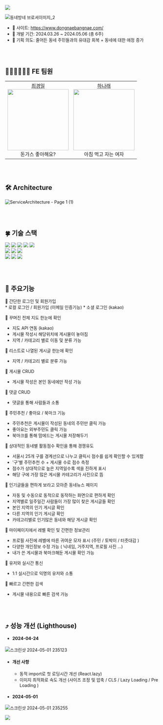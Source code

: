 <img src="https://capsule-render.vercel.app/api?type=waving&color=0:85daff,100:6799fe&height=180&text=동네방네&animation=&fontColor=ffffff&fontSize=70" />

![동네방네 브로셔이미지_2](https://github.com/Nawabali-project/Nawabali-FE/assets/80045891/04580244-b863-4ccc-a356-f513ba0c5a50)

* 🔗 사이트: https://www.dongnaebangnae.com/
* 📆 개발 기간: 2024.03.26 ~ 2024.05.06 (총 6주)
* 🌱 기획 의도: 줄어든 동네 주민들과의 유대감 회복 + 동네에 대한 애정 증가


<br><br>
## 🧑🏻‍💻👩🏻‍💻 FE 팀원
<table>
  <tbody>
    <tr>
      <td align="center">
        <a href="https://github.com/inhachoi">최경일</a><br />
        <img src="https://scontent-ssn1-1.cdninstagram.com/v/t51.2885-15/387265705_688108082998779_5231387308078165349_n.jpg?stp=dst-jpg_s150x150&_nc_ht=scontent-ssn1-1.cdninstagram.com&_nc_cat=103&_nc_ohc=VqkETrfmL_EQ7kNvgEz6-fE&edm=AGXveE0BAAAA&ccb=7-5&oh=00_AfAokniF-Ao9PXx3EFNym1c8mseIwhiJYnrkuLYkRZ5aaA&oe=66382C92&_nc_sid=cf751b" width="200px;" alt=""/><br />
         돈가스 좋아해요? <br />
        </td>
      <td align="center">
        <a href="https://github.com/1roo">하나래</a><br />
        <img src="https://scontent-ssn1-1.cdninstagram.com/v/t51.12442-15/69368022_980938318926608_4714438118412745851_n.jpg?stp=c0.398.1024.1024a_dst-jpg_e35_s150x150&_nc_ht=scontent-ssn1-1.cdninstagram.com&_nc_cat=108&_nc_ohc=YjyM_2KJLjcQ7kNvgGYoJvc&edm=AGXveE0BAAAA&ccb=7-5&oh=00_AfANWQdR07IR3pkt-AVZfkHDuHN0o4KrN9koCeWCXOnnyw&oe=66343A24&_nc_sid=cf751b" width="200px;" alt=""/><br />
         아침 먹고 자는 여자 <br />
        </td>
    </tr>
  </tbody>
</table>


<br><br>
## 🛠 Architecture
![ServiceArchitecture - Page 1 (1)](https://github.com/Nawabali-project/Nawabali-FE/assets/80045891/544a2684-a5ff-4759-8617-1f3c8de7ea36)


<br><br>
## 🍀 기술 스택
<div align='left'>
  <img src="https://img.shields.io/badge/html5-E34F26?style=for-the-badge&logo=html5&logoColor=white"> 
  <img src="https://img.shields.io/badge/css-1572B6?style=for-the-badge&logo=css3&logoColor=white"> 
  <img src="https://img.shields.io/badge/javascript-F7DF1E?style=for-the-badge&logo=javascript&logoColor=black"> 
  <img src="https://img.shields.io/badge/TypeScript-3178C6?style=for-the-badge&logo=typescript&logoColor=white">
  <img src="https://img.shields.io/badge/react-61DAFB?style=for-the-badge&logo=react&logoColor=black"> 
  <br>
  <img src="https://img.shields.io/badge/socket.io--client-007CE2?style=for-the-badge&logo=axios&logoColor=white">
  <img src="https://img.shields.io/badge/Axios-%23593d88.svg?style=for-the-badge&logoColor=000000">
  <img src="https://img.shields.io/badge/styled--components-DB7093?style=for-the-badge&logo=styled-components&logoColor=white">
  <br>
  <img src="https://img.shields.io/badge/GitHub%20Actions-232F3E?style=for-the-badge&logo=GitHubActions&logoColor=2088FF"/>
  <img src="https://img.shields.io/badge/github-181717?style=for-the-badge&logo=github&logoColor=white">
  <img src="https://img.shields.io/badge/git-F05032?style=for-the-badge&logo=git&logoColor=white">
  <br>
</div>

<br><br>
## 🔎 주요기능

<detail>
<summary>🌟 간단한 로그인 및 회원가입</summary>
* 로컬 로그인 / 회원가입 (이메일 인증기능)
* 소셜 로그인 (kakao)
</detail>
  
🌟 꾸며진 전체 지도 한눈에 확인
* 지도 API 연동 (kakao)
* 게시물 작성시 해당위치에 게시물이 놓아짐
* 지역 / 카테고리 별로 이동 및 분류 가능

🌟 리스트로 나열된 게시글 한눈에 확인
* 지역 / 카테고리 별로 분류 가능

🌟 게시물 CRUD
* 게시물 작성은 본인 동네에만 작성 가능

🌟 댓글 CRUD
* 댓글을 통해 사람들과 소통

🌟 주민추천 / 좋아요 / 북마크 기능
* 주민추천은 게시물이 작성된 동네의 주민만 클릭 가능
* 좋아요는 외부주민도 클릭 가능
* 북마크를 통해 맘에드는 게시물 저장해두기

🌟 상대적인 동네별 활동점수 확인을 통해 경쟁유도
* 서울시 25개 구를 경계선으로 나누고 클릭시 점수를 쉽게 확인할 수 있게함
* '구'별 주민추천 수 + 게시물 수로 점수 측정
* 점수가 상대적으로 높은 지역일수록 색을 진하게 표시
* 해당 구에 가장 많은 게시물 카테고리가 사진으로 뜸

🌟 인기글들을 편하게 보라고 모아준 동네뉴스 페이지
* 자동 및 수동으로 동적으로 동작하는 화면으로 편하게 확인
* 지역별로 일주일간 사람들이 가장 많이 찾은 게시글들 확인
* 본인 지역의 인기 게시글 확인
* 다른 지역의 인기 게시글 확인
* 카테고리별로 인기많은 동네와 해당 게시글 확인

🌟 마이페이지에서 레벨 확인 및 간편한 정보관리
* 프로필 사진에 레벨에 따른 귀여운 모자 표시 (주민 / 토박이 / 터줏대감 )
* 다양한 개인정보 수정 가능 ( 닉네임, 거주지역, 프로필 사진 ...)
* 내가 쓴 게시물과 북마크해둔 게시물 확인 가능

🌟 유저와 실시간 통신
* 1:1 실시간으로 익명의 유저와 소통

🌟 빠르고 간편한 검색
* 게시물 내용으로 빠른 검색 가능
  

<br><br>
## ⤴️ 성능 개선 (Lighthouse)

* #### 2024-04-24
![스크린샷 2024-05-01 235123](https://github.com/Nawabali-project/Nawabali-FE/assets/80045891/5f937f8d-3b2d-44ad-9be0-ec1b61fce0e9)

* #### 개선 사항
  * 동적 import로 첫 로딩시간 개선 (React.lazy)
  * 이미지 최적화로 속도 개선 (사이즈 조정 및 압축 / CLS / Lazy Loading / Pre Loading )

* #### 2024-05-01
![스크린샷 2024-05-01 235255](https://github.com/Nawabali-project/Nawabali-FE/assets/80045891/6086b80d-3303-4223-858f-c9256937e268)



<img src="https://capsule-render.vercel.app/api?type=waving&color=0:85daff,180:6799fe&height=100&section=footer" />
